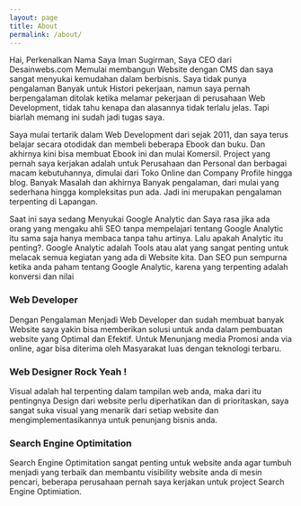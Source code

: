```yaml
---
layout: page
title: About
permalink: /about/
---
```


Hai, Perkenalkan Nama Saya Iman Sugirman, Saya CEO dari Desainwebs.com Memulai membangun Website dengan CMS dan saya sangat menyukai kemudahan dalam berbisnis. Saya tidak punya pengalaman Banyak untuk Histori pekerjaan, namun saya pernah berpengalaman ditolak ketika melamar pekerjaan di perusahaan Web Development, tidak tahu kenapa dan alasannya tidak terlalu jelas. Tapi biarlah memang ini sudah jadi tugas saya.

Saya mulai tertarik dalam Web Development dari sejak 2011, dan saya terus belajar secara otodidak dan membeli beberapa Ebook dan buku. Dan akhirnya kini bisa membuat Ebook ini dan mulai Komersil. Project yang pernah saya kerjakan adalah untuk Perusahaan dan Personal dan berbagai macam kebutuhannya, dimulai dari Toko Online dan Company Profile hingga blog. Banyak Masalah dan akhirnya Banyak pengalaman, dari mulai yang sederhana hingga kompleksitas pun ada. Jadi ini merupakan pengalaman terpenting di Lapangan.

Saat ini saya sedang Menyukai Google Analytic dan Saya rasa jika ada orang yang mengaku ahli SEO tanpa mempelajari tentang Google Analytic itu sama saja hanya membaca tanpa tahu artinya. Lalu apakah Analytic itu penting?. Google Analytic adalah Tools atau alat yang sangat penting untuk melacak semua kegiatan yang ada di Website kita. Dan SEO pun sempurna ketika anda paham tentang Google Analytic, karena yang terpenting adalah konversi dan nilai

### Web Developer

Dengan Pengalaman Menjadi Web Developer dan sudah membuat banyak Website saya yakin bisa memberikan solusi untuk anda dalam pembuatan website yang Optimal dan Efektif. Untuk Menunjang media Promosi anda via online, agar bisa diterima oleh Masyarakat luas dengan teknologi terbaru.

### Web Designer Rock Yeah !

Visual adalah hal terpenting dalam tampilan web anda, maka dari itu pentingnya Design dari website perlu diperhatikan dan di prioritaskan, saya sangat suka visual yang menarik dari setiap website dan mengimplementasikannya untuk penunjang bisnis anda.

### Search Engine Optimitation

Search Engine Optimitation sangat penting untuk website anda agar tumbuh menjadi yang terbaik dan membantu visibility website anda di mesin pencari, beberapa perusahaan pernah saya kerjakan untuk project Search Engine Optimiation.